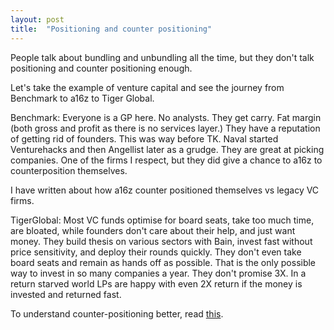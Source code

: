 ```yaml
---
layout: post
title:  "Positioning and counter positioning"
---
```


People talk about bundling and unbundling all the time, but they don't talk positioning and counter positioning enough.

Let's take the example of venture capital and see the journey from Benchmark to a16z to Tiger Global.

Benchmark: Everyone is a GP here. No analysts. They get carry. Fat margin (both gross and profit as there is no services layer.) They have a reputation of getting rid of founders. This was way before TK. Naval started Venturehacks and then Angellist later as a grudge. They are great at picking companies. One of the firms I respect, but they did give a chance to a16z to counterposition themselves.

I have written about how a16z counter positioned themselves vs legacy VC firms.

TigerGlobal: Most VC funds optimise for board seats, take too much time, are bloated, while founders don't care about their help, and just want money. They build thesis on various sectors with Bain, invest fast without price sensitivity, and deploy their rounds quickly. They don't even take board seats and remain as hands off as possible. That is the only possible way to invest in so many companies a year. They don't promise 3X. In a return starved world LPs are happy with even 2X return if the money is invested and returned fast.

To understand counter-positioning better, read [this](https://manassaloi.com/booksummaries/2019/08/22/seven-powers-hamilton-helmer.html#:~:text=COUNTER%20POSITIONING%20%E2%80%94the%20third%20of%20the%207%20Powers).
